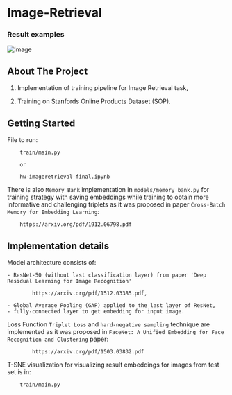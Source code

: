# Image-Retrieval


### Result examples

![image](https://user-images.githubusercontent.com/113569606/191005944-366e43a1-cdc6-4a82-9d2c-09e93b240324.png)


## About The Project

1) Implementation of training pipeline for Image Retrieval task,

2) Training on Stanfords Online Products Dataset (SOP).

## Getting Started

File to run:

        train/main.py
        
        or 
        
        hw-imageretrieval-final.ipynb
        
        
 There is also `Memory Bank` implementation in `models/memory_bank.py` for training strategy with saving embeddings while training to obtain more informative and challenging triplets as it was proposed in paper `Cross-Batch Memory for Embedding Learning`:
 
        https://arxiv.org/pdf/1912.06798.pdf
        

## Implementation details

Model architecture consists of:

    - ResNet-50 (without last classification layer) from paper 'Deep Residual Learning for Image Recognition'
    
            https://arxiv.org/pdf/1512.03385.pdf,
        
    - Global Average Pooling (GAP) applied to the last layer of ResNet,
    - fully-connected layer to get embedding for input image.

Loss Function `Triplet Loss` and `hard-negative sampling` technique are implemented as it was proposed in `FaceNet: A Unified Embedding for Face Recognition and Clustering` paper:
        
            https://arxiv.org/pdf/1503.03832.pdf
            
            
 T-SNE visualization for visualizing result embeddings for images from test set is in:
 
        train/main.py
    
